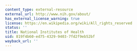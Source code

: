 ```yaml
---
content_type: external-resource
external_url: http://www.nih.gov/about/
has_external_license_warning: true
license: https://en.wikipedia.org/wiki/All_rights_reserved
status: ''
title: National Institutes of Health
uid: 819f4b60-ed75-4329-9403-7fd2f9eb52bf
wayback_url: ''
---
```

